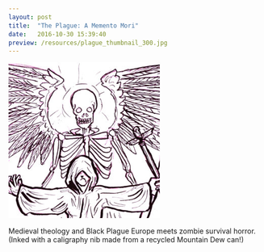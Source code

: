 ```yaml
---
layout: post
title:  "The Plague: A Memento Mori"
date:   2016-10-30 15:39:40
preview: /resources/plague_thumbnail_300.jpg
---
```


![Picture 1](/resources/plague_preview.jpg)

Medieval theology and Black Plague Europe meets zombie survival horror. (Inked with a caligraphy nib made from a recycled Mountain Dew can!) 
